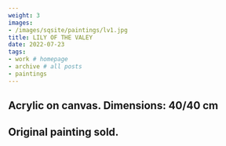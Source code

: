 ```yaml
---
weight: 3
images:
- /images/sqsite/paintings/lv1.jpg
title: LILY OF THE VALEY
date: 2022-07-23
tags:
- work # homepage
- archive # all posts
- paintings
---
```


## **Acrylic on canvas. Dimensions: 40/40 cm** ##
## **Original painting sold.** ##